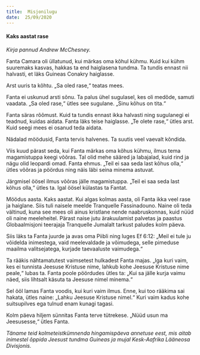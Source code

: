 ```yaml
---
title:  Misjonilugu
date:  25/09/2020
---
```


#### Kaks aastat rase

_Kirja pannud Andrew McChesney._

Fanta Camara oli üllatunud, kui märkas oma kõhul kühmu. Kuid kui kühm suuremaks kasvas, hakkas ta end haiglasena tundma. Ta tundis ennast nii halvasti, et läks Guineas Conakry haiglasse.

Arst uuris ta kõhtu. „Sa oled rase,“ teatas mees.

Fanta ei uskunud arsti sõnu. Ta palus ühel sugulasel, kes oli medõde, samuti vaadata. „Sa oled rase,“ ütles see sugulane. „Sinu kõhus on tita.“

Fanta säras rõõmust. Kuid ta tundis ennast ikka halvasti ning sugulanegi ei teadnud, kuidas aidata. Fanta läks teise haiglasse. „Te olete rase,“ ütles arst. Kuid seegi mees ei osanud teda aidata.

Nädalad möödusid, Fanta tervis halvenes. Ta suutis veel vaevalt kõndida.

Viis kuud pärast seda, kui Fanta märkas oma kõhus kühmu, ilmus tema magamistuppa keegi võõras. Tal olid mehe sääred ja labajalad, kuid rind ja nägu olid leopardi omad. Fanta ehmus. „Teil ei saa seda last kõhus olla,“ ütles võõras ja pöördus ning näis läbi seina minema astuvat.

Järgmisel öösel ilmus võõras jälle magamistuppa. „Teil ei saa seda last kõhus olla,“ ütles ta. Igal öösel külastas ta Fantat.

Möödus aasta. Kaks aastat. Kui algas kolmas aasta, oli Fanta ikka veel rase ja haiglane. Siis tuli naisele meelde Tranquelle Fassinadouno. Naine oli teda vältinud, kuna see mees oli ainus kristlane nende naabruskonnas, kuid nüüd oli naine meeleheitel. Pärast naise jutu ärakuulamist palvetas ja paastus Globaalmisjoni teerajaja Tranquelle Jumalalt tarkust paludes kolm päeva.

Siis läks ta Fanta juurde ja avas oma Piibli ning luges Ef 6:12: „Meil ei tule ju võidelda inimestega, vaid meelevaldade ja võimudega, selle pimeduse maailma valitsejatega, kurjade taevaaluste vaimudega.“

Ta rääkis nähtamatutest vaimsetest hulkadest Fanta majas. „Iga kuri vaim, kes ei tunnista Jeesuse Kristuse nime, lahkub kohe Jeesuse Kristuse nime peale,“ lubas ta. Fanta poole pöördudes ütles ta: „Kui sa jälle kurja vaimu näed, siis lihtsalt käsuta ta Jeesuse nimel minema.“

Sel ööl lamas Fanta voodis, kui kuri vaim ilmus. Enne, kui too rääkima sai hakata, ütles naine: „Lahku Jeesuse Kristuse nimel.“ Kuri vaim kadus kohe suitsupilves ega tulnud enam kunagi tagasi.

Kolm päeva hiljem sünnitas Fanta terve tütrekese. „Nüüd usun ma Jeesusesse,“ ütles Fanta.

_Täname teid kolmeteistkümnenda hingamispäeva annetuse eest, mis aitab inimestel õppida Jeesust tundma Guineas ja mujal Kesk-Aafrika Lääneosa Divisjonis._
